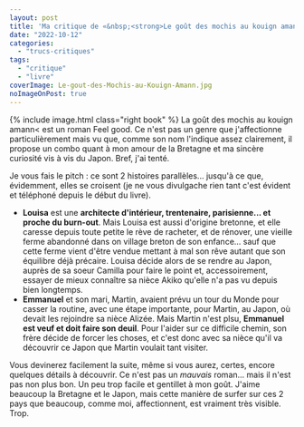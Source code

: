```yaml
---
layout: post
title: 'Ma critique de «&nbsp;<strong>Le goût des mochis au kouign amann</strong>&nbsp;» de <em>Mary Ann P. Mikael</em>'
date: "2022-10-12"
categories: 
  - "trucs-critiques"
tags: 
  - "critique"
  - "livre"
coverImage: Le-gout-des-Mochis-au-Kouign-Amann.jpg
noImageOnPost: true
---
```


{% include image.html class="right book" %}
La goût des mochis au kouign amann< est un roman <span lang="en">Feel good</span>. Ce n'est pas un genre que j'affectionne particulièrement mais vu que, comme son nom l'indique assez clairement, il propose un combo quant à mon amour de la Bretagne et ma sincère curiosité vis à vis du Japon. Bref, j'ai tenté.

Je vous fais le <span lang="en">pitch</span>&nbsp;: ce sont 2 histoires parallèles... jusqu'à ce que, évidemment, elles se croisent (je ne vous divulgache rien tant c'est évident et téléphoné depuis le début du livre).

<ul>
	<li><strong>Louisa</strong> est une <strong>architecte d'intérieur, trentenaire, parisienne... et proche du <span lang="en">burn-out</span></strong>. Mais Louisa est aussi d'origine bretonne, et elle caresse depuis toute petite le rève de racheter, et de rénover, une vieille ferme abandonné dans on village breton de son enfance... sauf que cette ferme vient d'être vendue mettant à mal son rêve autant que son équilibre déjà précaire. Louisa décide alors de se rendre au Japon, auprès de sa soeur Camilla pour faire le point et, accessoirement, essayer de mieux connaître sa nièce Akiko qu'elle n'a pas vu depuis bien longtemps.</li>
	<li><strong>Emmanuel</strong> et son mari, Martin, avaient prévu un tour du Monde pour casser la routine, avec une étape importante, pour Martin, au Japon, où devait les rejoindre sa nièce Alizée. Mais Martin n'est plsu, <strong>Emmanuel est veuf et doit faire son deuil</strong>. Pour l'aider sur ce difficile chemin, son frère décide de forcer les choses, et c'est donc avec sa nièce qu'il va découvrir ce Japon que Martin voulait tant visiter.</li>
</ul>

Vous devinerez facilement la suite, même si vous aurez, certes, encore quelques détails à découvrir. Ce n'est pas un <em>mauvais</em> roman... mais il n'est pas non plus bon. Un peu trop facile et gentillet à mon goût. J'aime beaucoup la Bretagne et le Japon, mais cette manière de surfer sur ces 2 pays que beaucoup, comme moi, affectionnent, est vraiment très visible. Trop.
